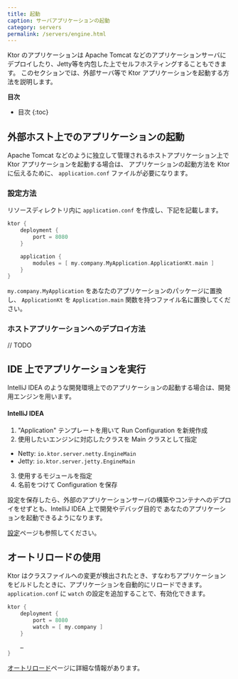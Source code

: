 ```yaml
---
title: 起動
caption: サーバアプリケーションの起動
category: servers
permalink: /servers/engine.html
---
```


Ktor のアプリケーションは Apache Tomcat などのアプリケーションサーバにデプロイしたり、Jetty等を内包した上でセルフホスティングすることもできます。
このセクションでは、外部サーバ等で Ktor アプリケーションを起動する方法を説明します。

**目次**

* 目次
{:toc}

## 外部ホスト上でのアプリケーションの起動

Apache Tomcat などのように独立して管理されるホストアプリケーション上で Ktor アプリケーションを起動する場合は、
アプリケーションの起動方法を Ktor に伝えるために、 `application.conf` ファイルが必要になります。

### 設定方法

リソースディレクトリ内に `application.conf` を作成し、下記を記載します。

```kotlin
ktor {
    deployment {
        port = 8080
    }

    application {
        modules = [ my.company.MyApplication.ApplicationKt.main ]
    }
}
```

`my.company.MyApplication` をあなたのアプリケーションのパッケージに置換し、
`ApplicationKt` を `Application.main` 関数を持つファイル名に置換してください。

### ホストアプリケーションへのデプロイ方法

// TODO 

## IDE 上でアプリケーションを実行

IntelliJ IDEA のような開発環境上でのアプリケーションの起動する場合は、開発用エンジンを用います。

#### IntelliJ IDEA 

1. "Application" テンプレートを用いて Run Configuration を新規作成
2. 使用したいエンジンに対応したクラスを Main クラスとして指定
  * Netty: `io.ktor.server.netty.EngineMain` 
  * Jetty: `io.ktor.server.jetty.EngineMain` 
3. 使用するモジュールを指定
4. 名前をつけて Configuration を保存

設定を保存したら、外部のアプリケーションサーバの構築やコンテナへのデプロイをせずとも、IntelliJ IDEA 上で開発やデバッグ目的で
あなたのアプリケーションを起動できるようになります。

[設定](configuration)ページも参照してください。

## オートリロードの使用

Ktor はクラスファイルへの変更が検出されたとき、すなわちアプリケーションをビルドしたときに、アプリケーションを自動的にリロードできます。
`application.conf` に `watch` の設定を追加することで、有効化できます。

```groovy
ktor {
    deployment {
        port = 8080
        watch = [ my.company ]
    }

    …
}
```

[オートリロード](/servers/autoreload.html)ページに詳細な情報があります。
